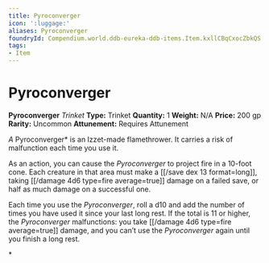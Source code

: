 ```yaml
---
title: Pyroconverger
icon: ':luggage:'
aliases: Pyroconverger
foundryId: Compendium.world.ddb-eureka-ddb-items.Item.kxllCBqCxocZbkQS
tags:
- Item
---
```


# Pyroconverger

**Pyroconverger**
_Trinket_
**Type:** Trinket
**Quantity:** 1
**Weight:** N/A
**Price:** 200 gp
**Rarity:** Uncommon
**Attunement:** Requires Attunement

*<p>A* Pyroconverger* is an Izzet-made flamethrower. It carries a risk of malfunction each time you use it.

As an action, you can cause the *Pyroconverger* to project fire in a 10-foot cone. Each creature in that area must make a [[/save dex 13 format=long]], taking  [[/damage 4d6 type=fire average=true]] damage on a failed save, or half as much damage on a successful one.

Each time you use the *Pyroconverger*, roll a d10 and add the number of times you have used it since your last long rest. If the total is 11 or higher, the *Pyroconverger* malfunctions: you take  [[/damage 4d6 type=fire average=true]] damage, and you can’t use the *Pyroconverger* again until you finish a long rest.</p>*